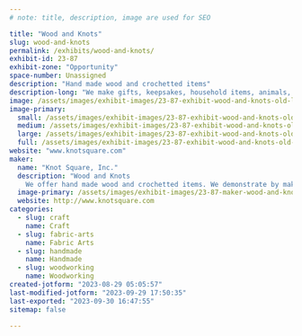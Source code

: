 ```yaml
---
# note: title, description, image are used for SEO

title: "Wood and Knots"
slug: wood-and-knots
permalink: /exhibits/wood-and-knots/
exhibit-id: 23-87
exhibit-zone: "Opportunity"
space-number: Unassigned
description: "Hand made wood and crochetted items"
description-long: "We make gifts, keepsakes, household items, animals, scarfs, hats and other hand made items for your enjoyment."
image: /assets/images/exhibit-images/23-87-exhibit-wood-and-knots-old-large.jpg
image-primary: 
  small: /assets/images/exhibit-images/23-87-exhibit-wood-and-knots-old-small.jpg
  medium: /assets/images/exhibit-images/23-87-exhibit-wood-and-knots-old-medium.jpg
  large: /assets/images/exhibit-images/23-87-exhibit-wood-and-knots-old-large.jpg
  full: /assets/images/exhibit-images/23-87-exhibit-wood-and-knots-old-full.jpg
website: "www.knotsquare.com"
maker: 
  name: "Knot Square, Inc."
  description: "Wood and Knots 
    We offer hand made wood and crochetted items. We demonstrate by making hand made crochetted animals, hot mits, scarfs. We show participants how a lathe is used to make bowls, gift items, keepsakes and much more. "
  image-primary: /assets/images/exhibit-images/23-87-maker-wood-and-knots-1456230148049-medium.jpg
  website: http://www.knotsquare.com
categories: 
  - slug: craft
    name: Craft
  - slug: fabric-arts
    name: Fabric Arts
  - slug: handmade
    name: Handmade
  - slug: woodworking
    name: Woodworking
created-jotform: "2023-08-29 05:05:57"
last-modified-jotform: "2023-09-29 17:50:35"
last-exported: "2023-09-30 16:47:55"
sitemap: false

---
```

